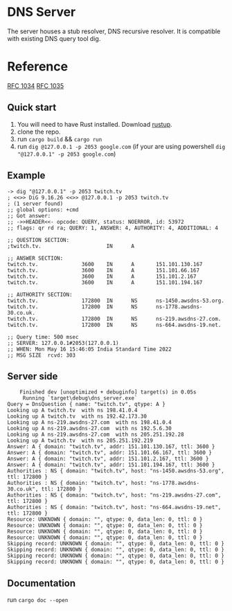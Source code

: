 # DNS Server

The server houses a stub resolver, DNS recursive resolver.
It is compatible with existing DNS query tool dig.

# Reference
[RFC 1034](https://datatracker.ietf.org/doc/html/rfc1034)
[RFC 1035](https://datatracker.ietf.org/doc/html/rfc1035)



## Quick start
1. You will need to have Rust installed. Download [rustup](https://rustup.rs).
2. clone the repo.
3. run `cargo build` && `cargo run`
3. run ```dig @127.0.0.1 -p 2053 google.com``` (if your are using powershell ```dig "@127.0.0.1" -p 2053 google.com```)

## Example
```text
-> dig "@127.0.0.1" -p 2053 twitch.tv                                                                                                                                     
; <<>> DiG 9.16.26 <<>> @127.0.0.1 -p 2053 twitch.tv
; (1 server found)
;; global options: +cmd
;; Got answer:
;; ->>HEADER<<- opcode: QUERY, status: NOERROR, id: 53972
;; flags: qr rd ra; QUERY: 1, ANSWER: 4, AUTHORITY: 4, ADDITIONAL: 4

;; QUESTION SECTION:
;twitch.tv.                     IN      A

;; ANSWER SECTION:
twitch.tv.              3600    IN      A       151.101.130.167
twitch.tv.              3600    IN      A       151.101.66.167
twitch.tv.              3600    IN      A       151.101.2.167
twitch.tv.              3600    IN      A       151.101.194.167

;; AUTHORITY SECTION:
twitch.tv.              172800  IN      NS      ns-1450.awsdns-53.org.
twitch.tv.              172800  IN      NS      ns-1778.awsdns-30.co.uk.
twitch.tv.              172800  IN      NS      ns-219.awsdns-27.com.
twitch.tv.              172800  IN      NS      ns-664.awsdns-19.net.

;; Query time: 500 msec
;; SERVER: 127.0.0.1#2053(127.0.0.1)
;; WHEN: Mon May 16 15:46:05 India Standard Time 2022
;; MSG SIZE  rcvd: 303
```

## Server side
```text
    Finished dev [unoptimized + debuginfo] target(s) in 0.05s
     Running `target\debug\dns_server.exe`
Query = DnsQuestion { name: "twitch.tv", qtype: A }
Looking up A twitch.tv  with ns 198.41.0.4 
Looking up A twitch.tv  with ns 192.42.173.30 
Looking up A ns-219.awsdns-27.com  with ns 198.41.0.4 
Looking up A ns-219.awsdns-27.com  with ns 192.5.6.30 
Looking up A ns-219.awsdns-27.com  with ns 205.251.192.28 
Looking up A twitch.tv  with ns 205.251.192.219 
Answer: A { domain: "twitch.tv", addr: 151.101.130.167, ttl: 3600 } 
Answer: A { domain: "twitch.tv", addr: 151.101.66.167, ttl: 3600 } 
Answer: A { domain: "twitch.tv", addr: 151.101.2.167, ttl: 3600 }
Answer: A { domain: "twitch.tv", addr: 151.101.194.167, ttl: 3600 }
Authorities : NS { domain: "twitch.tv", host: "ns-1450.awsdns-53.org", ttl: 172800 }
Authorities : NS { domain: "twitch.tv", host: "ns-1778.awsdns-30.co.uk", ttl: 172800 }
Authorities : NS { domain: "twitch.tv", host: "ns-219.awsdns-27.com", ttl: 172800 }
Authorities : NS { domain: "twitch.tv", host: "ns-664.awsdns-19.net", ttl: 172800 }
Resource: UNKNOWN { domain: "", qtype: 0, data_len: 0, ttl: 0 }
Resource: UNKNOWN { domain: "", qtype: 0, data_len: 0, ttl: 0 }
Resource: UNKNOWN { domain: "", qtype: 0, data_len: 0, ttl: 0 }
Resource: UNKNOWN { domain: "", qtype: 0, data_len: 0, ttl: 0 }
Skipping record: UNKNOWN { domain: "", qtype: 0, data_len: 0, ttl: 0 }
Skipping record: UNKNOWN { domain: "", qtype: 0, data_len: 0, ttl: 0 }
Skipping record: UNKNOWN { domain: "", qtype: 0, data_len: 0, ttl: 0 }
Skipping record: UNKNOWN { domain: "", qtype: 0, data_len: 0, ttl: 0 } 
```

## Documentation
run `cargo doc --open`
